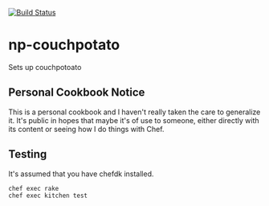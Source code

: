 [![Build Status](https://travis-ci.org/nickpegg/cookbook-np-couchpotato.svg?branch=master)](https://travis-ci.org/nickpegg/cookbook-np-couchpotato)

# np-couchpotato

Sets up couchpotoato

## Personal Cookbook Notice
This is a personal cookbook and I haven't really taken the care to generalize
it. It's public in hopes that maybe it's of use to someone, either directly
with its content or seeing how I do things with Chef.

## Testing
It's assumed that you have chefdk installed.

```bash
chef exec rake
chef exec kitchen test
```
